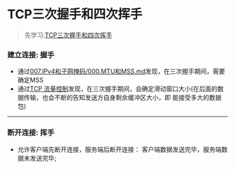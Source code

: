 # TCP三次握手和四次挥手
> 先学习:[TCP三次握手和四次挥手](../../010.LESSONS/433380159_nb2-1-16.mp4)

### 建立连接: 握手
+ 通过[007.IPv4和子网掩码/000.MTU和MSS.md](../007.IPv4和子网掩码/000.MTU和MSS.md)发现，在三次握手期间，需要确定MSS
+ 通过[TCP 流量控制](../009.TCP&UDP/README.md)发现，在三次握手期间，会确定滑动窗口大小(在后面的数据传输，也会不断的告知发送方自身剩余缓冲区大小，即 能接受多大的数据包)

---

### 断开连接: 挥手
+ 允许客户端先断开连接，服务端后断开连接： 客户端数据发送完毕，服务端数据未发送完毕;
